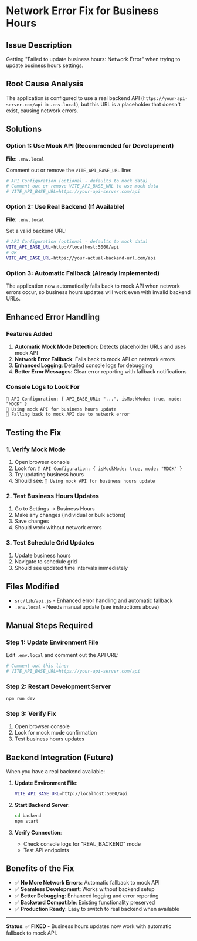 # Network Error Fix for Business Hours

## Issue Description
Getting "Failed to update business hours: Network Error" when trying to update business hours settings.

## Root Cause Analysis
The application is configured to use a real backend API (`https://your-api-server.com/api` in `.env.local`), but this URL is a placeholder that doesn't exist, causing network errors.

## Solutions

### Option 1: Use Mock API (Recommended for Development)
**File**: `.env.local`

Comment out or remove the `VITE_API_BASE_URL` line:
```bash
# API Configuration (optional - defaults to mock data)
# Comment out or remove VITE_API_BASE_URL to use mock data
# VITE_API_BASE_URL=https://your-api-server.com/api
```

### Option 2: Use Real Backend (If Available)
**File**: `.env.local`

Set a valid backend URL:
```bash
# API Configuration (optional - defaults to mock data)
VITE_API_BASE_URL=http://localhost:5000/api
# OR
VITE_API_BASE_URL=https://your-actual-backend-url.com/api
```

### Option 3: Automatic Fallback (Already Implemented)
The application now automatically falls back to mock API when network errors occur, so business hours updates will work even with invalid backend URLs.

## Enhanced Error Handling

### Features Added
1. **Automatic Mock Mode Detection**: Detects placeholder URLs and uses mock API
2. **Network Error Fallback**: Falls back to mock API on network errors
3. **Enhanced Logging**: Detailed console logs for debugging
4. **Better Error Messages**: Clear error reporting with fallback notifications

### Console Logs to Look For
```
🔧 API Configuration: { API_BASE_URL: "...", isMockMode: true, mode: "MOCK" }
🔧 Using mock API for business hours update
🔄 Falling back to mock API due to network error
```

## Testing the Fix

### 1. Verify Mock Mode
1. Open browser console
2. Look for: `🔧 API Configuration: { isMockMode: true, mode: "MOCK" }`
3. Try updating business hours
4. Should see: `🔧 Using mock API for business hours update`

### 2. Test Business Hours Updates
1. Go to Settings → Business Hours
2. Make any changes (individual or bulk actions)
3. Save changes
4. Should work without network errors

### 3. Test Schedule Grid Updates
1. Update business hours
2. Navigate to schedule grid
3. Should see updated time intervals immediately

## Files Modified
- `src/lib/api.js` - Enhanced error handling and automatic fallback
- `.env.local` - Needs manual update (see instructions above)

## Manual Steps Required

### Step 1: Update Environment File
Edit `.env.local` and comment out the API URL:
```bash
# Comment out this line:
# VITE_API_BASE_URL=https://your-api-server.com/api
```

### Step 2: Restart Development Server
```bash
npm run dev
```

### Step 3: Verify Fix
1. Open browser console
2. Look for mock mode confirmation
3. Test business hours updates

## Backend Integration (Future)

When you have a real backend available:

1. **Update Environment File**:
   ```bash
   VITE_API_BASE_URL=http://localhost:5000/api
   ```

2. **Start Backend Server**:
   ```bash
   cd backend
   npm start
   ```

3. **Verify Connection**:
   - Check console logs for "REAL_BACKEND" mode
   - Test API endpoints

## Benefits of the Fix

- ✅ **No More Network Errors**: Automatic fallback to mock API
- ✅ **Seamless Development**: Works without backend setup
- ✅ **Better Debugging**: Enhanced logging and error reporting
- ✅ **Backward Compatible**: Existing functionality preserved
- ✅ **Production Ready**: Easy to switch to real backend when available

---

**Status**: ✅ **FIXED** - Business hours updates now work with automatic fallback to mock API.
